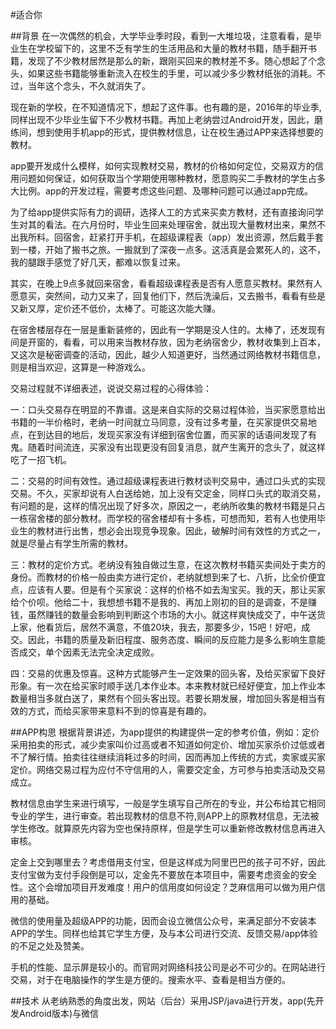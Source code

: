 #适合你


##背景
在一次偶然的机会，大学毕业季时段，看到一大堆垃圾，注意看看，是毕业生在学校留下的，这里不乏有学生的生活用品和大量的教材书籍，随手翻开书籍，发现了不少教材居然是那么的新，跟刚买回来的教材差不多。随心想起了个念头，如果这些书籍能够重新流入在校生的手里，可以减少多少教材纸张的消耗。不过，当年这个念头，不久就消失了。

现在新的学校，在不知道情况下，想起了这件事。也有趣的是，2016年的毕业季,同样出现不少毕业生留下不少教材书籍。再加上老纳尝过Android开发，因此，磨练间，想到使用手机app的形式，提供教材信息，让在校生通过APP来选择想要的教材。

app要开发成什么模样，如何实现教材交易，教材的价格如何定位，交易双方的信用问题如何保证，如何获取当个学期使用哪种教材，愿意购买二手教材的学生占多大比例。app的开发过程，需要考虑这些问题、及哪种问题可以通过app完成。

为了给app提供实际有力的调研，选择人工的方式来买卖方教材，还有直接询问学生对其的看法。在六月份时，毕业生回来处理宿舍，就出现大量教材出来，果然不出我所料。回宿舍，赶紧打开手机，在超级课程表（app）发出资源，然后戴手套到一楼，开始了搬书之旅。一搬就到了深夜一点多。这活真是会累死人的，这不，我的腿跟手感觉了好几天，都难以恢复过来。

其实，在晚上9点多就回来宿舍，看看超级课程表是否有人愿意买教材。果然有人愿意买，突然间，动力又来了，回复他们下，然后洗澡后，又去搬书，看看有些是又新又厚，定价还不低价，太棒了。可能这次能大赚。

在宿舍楼层存在一层是重新装修的，因此有一学期是没人住的。太棒了，还发现有间是开窗的，看看，可以用来当教材存放，因为老纳宿舍少，教材收集到上百本，又这次是秘密调查的活动，因此，越少人知道更好，当然通过网络教材书籍信息，则是相当欢迎，这算是一种游戏么。

交易过程就不详细表述，说说交易过程的心得体验：

一：口头交易存在明显的不靠谱。这是来自实际的交易过程体验，当买家愿意给出书籍的一半价格时，老纳一时间就立马同意，没有过多考量，在买家提供交易地点，在到达目的地后，发现买家没有详细到宿舍位置，而买家的话语间发现了有鬼。随着时间流连，买家没有出现更没有回复消息，就产生离开的念头了，就这样吃了一招飞机。

二：交易的时间有效性。通过超级课程表进行教材谈判交易中，通过口头式的实现交易。不久，买家却说有人白送给她，加上没有交定金，同样口头式的取消交易，有问题的是，这样的情况出现了好多次，原因之一，老纳所收集的教材书籍是只占一栋宿舍楼的部分教材。而学校的宿舍楼却有十多栋，可想而知，若有人也使用毕业生的教材进行出售，想必会出现竞争现象。因此，破解时间有效性的方式之一，就是尽量占有学生所需的教材。

三：教材的定价方式。老纳没有独自做过生意，在这次教材书籍买卖间处于卖方的身份。而教材的价格一般由卖方进行定价，老纳就想到来了七、八折，比全价便宜点，应该有人要。但是有个买家说：这样的价格不如去淘宝买。我的天，那让买家给个价呗。他给二十，我想想书籍不是我的、再加上刚初的目的是调查，不是赚钱，虽然赚钱的数量会影响到判断这个市场的大小。就这样爽快成交了，中午送货上家，他看货后，居然不满意，不值20块，我去，那要多少，15吧！好吧，成交。因此，书籍的质量及新旧程度、服务态度、瞬间的反应能力是多么影响生意能否成交，单个因素无法完全决定成败。

四：交易的优惠及惊喜。这种方式能够产生一定效果的回头客，及给买家留下良好形象。有一次在给买家时顺手送几本作业本。本来教材就已经好便宜，加上作业本数量相当多就白送了，果然有个回头客出现。若要长期发展，增加回头客是相当有效的方式，而给买家带来意料不到的惊喜是有趣的。

##APP构思
根据背景讲述，为app提供的构建提供一定的参考价值，例如：定价采用拍卖的形式，减少卖家叫价过高或者不知道如何定价、增加买家杀价过低或者不了解行情。拍卖往往继续消耗过多的时间，因而再加上传统的方式，卖家或买家定价。网络交易过程为应付不守信用的人，需要交定金，方可参与拍卖活动及交易成立。

教材信息由学生来进行填写，一般是学生填写自己所在的专业，并公布给其它相同专业的学生，进行审查。若出现教材的信息不符,则APP上的原教材信息，无法被学生修改。就算原先内容为空也保持原样，但是学生可以重新修改教材信息再进入审核。

定金上交到哪里去？考虑借用支付宝，但是这样成为阿里巴巴的孩子可不好，因此支付宝做为支付手段倒是可以，定金先不要放在本项目中，需要考虑资金的安全性。这个会增加项目开发难度！用户的信用度如何设定？芝麻信用可以做为用户信用的基础。

微信的使用量及超级APP的功能，因而会设立微信公众号，来满足部分不安装本APP的学生。同样也给其它学生方便，及与本公司进行交流、反馈交易/app体验的不足之处及赞美。

手机的性能、显示屏是较小的。而官网对网络科技公司是必不可少的。在网站进行交易，对于在电脑操作的学生是方便的。搜索水平、查看是相当方便的。

##技术
从老纳熟悉的角度出发，网站（后台）采用JSP/java进行开发，app(先开发Android版本)与微信



